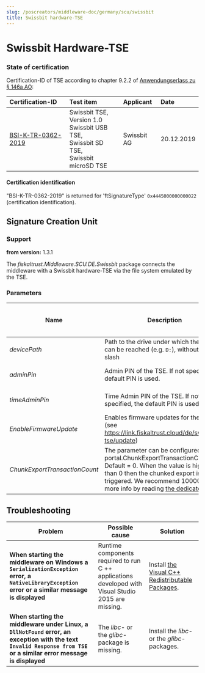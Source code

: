 ```yaml
---
slug: /poscreators/middleware-doc/germany/scu/swissbit
title: Swissbit hardware-TSE
---
```


# Swissbit Hardware-TSE

### State of certification

Certification-ID of TSE according to chapter 9.2.2 of [Anwendungserlass zu § 146a AO](https://www.bundesfinanzministerium.de/Content/DE/Downloads/BMF_Schreiben/Weitere_Steuerthemen/Abgabenordnung/AO-Anwendungserlass/2021-11-04-aenderung-des-anwendungserlasses-zur-abgabenordnung-AEAO.pdf?__blob=publicationFile&v=2):

| Certification-ID                                                                                                                    | Test item                                                                                           | Applicant   | Date       |
|:------------------------------------------------------------------------------------------------------------------------------------|:----------------------------------------------------------------------------------------------------|:------------|:-----------|
| [BSI-K-TR-0362-2019](https://www.bsi.bund.de/SharedDocs/Zertifikate_TR/Technische_Sicherheitseinrichtungen/BSI-K-TR-0362-2019.html) | Swissbit TSE, Version 1.0 <br />Swissbit USB TSE, <br />Swissbit SD TSE, <br />Swissbit microSD TSE | Swissbit AG | 20.12.2019 |

#### Certification identification

"BSI-K-TR-0362-2019" is returned for 'ftSignatureType' `0x4445000000000022` (certification identification). 

## Signature Creation Unit

### Support

**from version:** 1.3.1

The _fiskaltrust.Middleware.SCU.DE.Swissbit_ package connects the middleware with a Swissbit hardware-TSE via the file system emulated by the TSE.

### Parameters

| Name                   | Description                                                                                        | **Default Value**<br />**Mandatory Field** |
|------------------------|----------------------------------------------------------------------------------------------------|--------------------------------------------|
| _devicePath_           | Path to the drive under which the TSE can be reached (e.g. ` D: `), without a final slash          | empty string<br />mandatory                |
| _adminPin_             | Admin PIN of the TSE. If not specified, the default PIN is used.                                   | to be documented<br />optional             |
| _timeAdminPin_         | Time Admin PIN of the TSE. If not specified, the default PIN is used.                              | to be documented<br />optional             |
| _EnableFirmwareUpdate_ | Enables firmware updates for the TSE. (see https://link.fiskaltrust.cloud/de/swisssbit-tse/update) | false<br />optional                        |
| _ChunkExportTransactionCount_ |The parameter can be configured in the portal.ChunkExportTransactionCount: Default = 0. When the value is higher than 0 then the chunked export is triggered. We recommend 10000. Find more info by reading [the dedicated KBA](https://portal.fiskaltrust.de/KBArticle#/KA-01136/Swissbit%20TSE%20%3Cspan%20class=%22highlight%22%3Echunked%3C/span%3E%20tar%20export)| 0<br />optional 


## Troubleshooting

| Problem                                                                                                                                                             | Possible cause                                                                                      | Solution                                                                                                           |
|---------------------------------------------------------------------------------------------------------------------------------------------------------------------|-----------------------------------------------------------------------------------------------------|--------------------------------------------------------------------------------------------------------------------|
| **When starting the middleware on Windows a `SerializationException` error, a` NativeLibraryException` error or a similar message is displayed**                    | Runtime components required to run C ++ applications developed with Visual Studio 2015 are missing. | Install [the Visual C++ Redistributable Packages](https://www.microsoft.com/de-at/download/details.aspx?id=48145). |
| **When starting the middleware under Linux, a `DllNotFound` error, an exception with the text` Invalid Response from TSE` or a similar error message is displayed** | The _libc_- or the _glibc_-package is missing.                                                      | Install the _libc_- or the _glibc_-packages.                                                                       |

